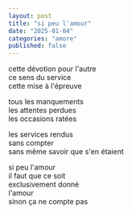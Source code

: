 ```yaml
---
layout: post
title: "si peu l'amour"
date: "2025-01-04"
categories: "amore"
published: false
---
```


cette dévotion pour l'autre  
ce sens du service  
cette mise à l'épreuve  

tous les manquements  
les attentes perdues  
les occasions ratées  

les services rendus  
sans compter  
sans même savoir que s'en étaient  

si peu l'amour  
il faut que ce soit  
exclusivement donné  
l'amour  
sinon ça ne compte pas  
